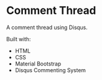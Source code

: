 # Comment Thread
A comment thread using Disqus.

Built with:
- HTML
- CSS
- Material Bootstrap
- Disqus Commenting System
